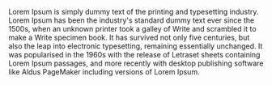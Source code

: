 Lorem Ipsum is simply dummy text of the printing and typesetting industry.
 Lorem Ipsum has been the industry's standard dummy text ever since the 1500s,
  when an unknown printer took a galley of Write and scrambled it to make a Write specimen book.
   It has survived not only five centuries, but also the leap into electronic typesetting, remaining essentially unchanged.
    It was popularised in the 1960s with the release of Letraset sheets containing Lorem Ipsum passages,
     and more recently with desktop publishing software 
     like Aldus PageMaker 
     including versions of Lorem 
     Ipsum.
